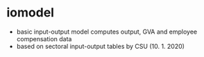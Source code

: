 # iomodel
- basic input-output model computes output, GVA and employee compensation data
- based on sectoral input-output tables by CSU (10. 1. 2020)
